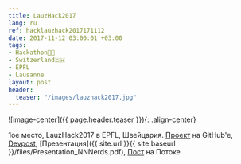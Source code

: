 ```yaml
---
title: LauzHack2017
lang: ru
ref: hacklauzhack2017171112
date: 2017-11-12 03:00:01 +03:00
tags:
- Hackathon👨‍💻
- Switzerland🇨🇭
- EPFL
- Lausanne
layout: post
header:
  teaser: "/images/lauzhack2017.jpg"
---
```


![image-center]({{ page.header.teaser }}){: .align-center}

1ое место, LauzHack2017 в EPFL, Швейцария. [Проект](https://github.com/akarazeev/SGS) на GitHub'e, [Devpost](https://devpost.com/software/nn-nerds), [Презентация]({{ site.url }}{{ site.baseurl }}/files/Presentation_NNNerds.pdf), [Пост](http://miptstream.ru/2017/11/18/lauzhack-2017/) на Потоке
